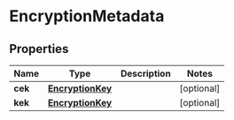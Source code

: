 

# EncryptionMetadata


## Properties

| Name | Type | Description | Notes |
|------------ | ------------- | ------------- | -------------|
|**cek** | [**EncryptionKey**](EncryptionKey.md) |  |  [optional] |
|**kek** | [**EncryptionKey**](EncryptionKey.md) |  |  [optional] |



